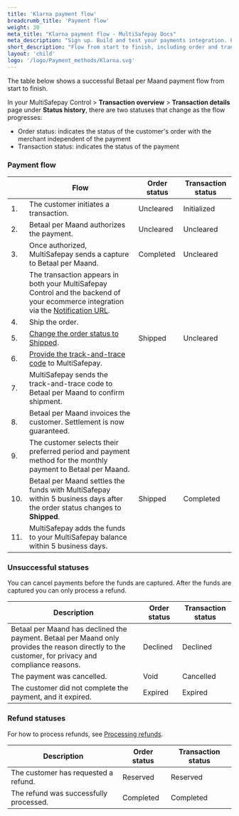 ```yaml
---
title: 'Klarna payment flow'
breadcrumb_title: 'Payment flow'
weight: 30
meta_title: "Klarna payment flow - MultiSafepay Docs"
meta_description: "Sign up. Build and test your payments integration. Explore our products and services. Use our API Reference, SDKs, and wrappers. Get support."
short_description: "Flow from start to finish, including order and transaction status changes"
layout: 'child'
logo: '/logo/Payment_methods/Klarna.svg'
---
```


The table below shows a successful Betaal per Maand payment flow from start to finish.  

In your MultiSafepay Control > **Transaction overview** > **Transaction details** page under **Status history**, there are two statuses that change as the flow progresses: 

- Order status: indicates the status of the customer's order with the merchant independent of the payment
- Transaction status: indicates the status of the payment

### Payment flow

|                       | Flow      | Order status | Transaction status |
|--------------------------------|-----------|---|-----------------------------------------------------------------------------------------|
|  1. | The customer initiates a transaction. | Uncleared   | Initialized  |
|  2. | Betaal per Maand authorizes the payment. | Uncleared   | Uncleared  |
| 3. | Once authorized, MultiSafepay sends a capture to Betaal per Maand. | Completed  | Uncleared  |
|  | The transaction appears in both your MultiSafepay Control and the backend of your ecommerce integration via the [Notification URL](/faq/api/notification-url/). | | |
| 4. | Ship the order. | | |
| 5. | [Change the order status to Shipped](/payment-methods/billing-suite/betaalpermaand/faq/changing-order-status-to-shipped/).  | Shipped | Uncleared | 
| 6. | [Provide the track-and-trace code](/payment-methods/billing-suite/betaalpermaand/faq/providing-track-and-trace/) to MultiSafepay. | | |
| 7. | MultiSafepay sends the track-and-trace code to Betaal per Maand to confirm shipment. | | |
| 8. | Betaal per Maand invoices the customer. Settlement is now guaranteed.  | | |
| 9. | The customer selects their preferred period and payment method for the monthly payment to Betaal per Maand. | | |
| 10. | Betaal per Maand settles the funds with MultiSafepay within 5 business days after the order status changes to **Shipped**. | Shipped    | Completed  |
| 11. | MultiSafepay adds the funds to your MultiSafepay balance within 5 business days.| | |

### Unsuccessful statuses
You can cancel payments before the funds are captured. After the funds are captured you can only process a refund.

| Description | Order status | Transaction status |
|---|---|---|
| Betaal per Maand has declined the payment. Betaal per Maand only provides the reason directly to the customer, for privacy and compliance reasons. | Declined   | Declined   |
| The payment was cancelled.   | Void   | Cancelled   |
| The customer did not complete the payment, and it expired. | Expired    | Expired    |

### Refund statuses

For how to process refunds, see [Processing refunds](/payment-methods/billing-suite/betaalpermaand/#processing-refunds).

| Description                      | Order status      | Transaction status |
|--------------------------------|-----------|-----------------------------------------------------------------------------------------|
| The customer has requested a refund. | Reserved    | Reserved   |
| The refund was successfully processed.  | Completed      | Completed   |
